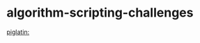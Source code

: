 # algorithm-scripting-challenges


[piglatin:]( https://learn.freecodecamp.org/javascript-algorithms-and-data-structures/intermediate-algorithm-scripting/pig-latin)

